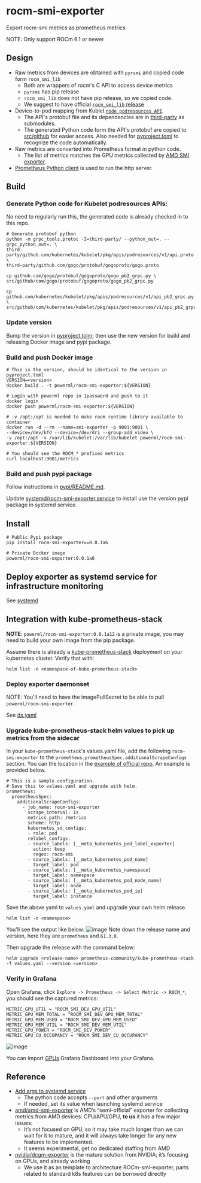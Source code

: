 # rocm-smi-exporter

Export rocm-smi metrics as prometheus metrics

NOTE: Only support ROCm 6.1 or newer

## Design

* Raw metrics from devices are obtained with `pyrsmi` and copied code form `rocm_smi_lib`
  * Both are wrappers of rocm's C API to access device metrics
  * `pyrsmi` has pip release
  * `rocm_smi_lib` does not have pip release, so we copied code.
  * We suggest to have official [`rocm_smi_lib` release](https://github.com/ROCm/rocm_smi_lib/issues/192)
* Device-to-pod mapping from Kublet [`node podresources API`](
  https://kubernetes.io/blog/2023/08/23/kubelet-podresources-api-ga/).
  * The API's protobuf file and its dependencies are in [third-party](third-party) as submodules.
  * The generated Python code form the API's protobuf are copied to [src/github](src/github)
    for easier access. Also needed for [pyproject.toml](pyproject.toml) to recognize
    the code automatically.
* Raw metrics are converted into Prometheus format in python code.
  * The list of metrics matches the GPU metrics collected by [AMD SMI exporter](
    https://github.com/amd/amd_smi_exporter?tab=readme-ov-file#gpu-metrics).
* [Prometheus Python client](https://github.com/prometheus/client_python) is used to run the http server.

## Build

### Generate Python code for Kubelet podresources APIs:

No need to regularly run this, the generated code is already checked in to this repo.

```
# Generate protobuf python
python -m grpc_tools.protoc -I=third-party/ --python_out=. --grpc_python_out=. \
third-party/github.com/kubernetes/kubelet/pkg/apis/podresources/v1/api.proto \
third-party/github.com/gogo/protobuf/gogoproto/gogo.proto

cp github.com/gogo/protobuf/gogoproto/gogo_pb2_grpc.py \
src/github/com/gogo/protobuf/gogoproto/gogo_pb2_grpc.py

cp github.com/kubernetes/kubelet/pkg/apis/podresources/v1/api_pb2_grpc.py \
src/github/com/kubernetes/kubelet/pkg/apis/podresources/v1/api_pb2_grpc.py
```

### Update version

Bump the version in [pyproject.tolm](pyproject.toml); then use the new version
for build and releasing Docker image and pypi package.

### Build and push Docker image

```
# This is the version, should be identical to the version in pyproject.toml
VERSION=<version>
docker build . -t powerml/rocm-smi-exporter:${VERSION}

# Login with powerml repo in 1password and push to it
docker login
docker push powerml/rocm-smi-exporter:${VERSION}

# -v /opt:/opt is needed to make rocm runtime library available to container
docker run -d --rm --name=smi-exporter -p 9001:9001 \
--device=/dev/kfd --device=/dev/dri --group-add video \
-v /opt:/opt -v /var/lib/kubelet:/var/lib/kubelet powerml/rocm-smi-exporter:${VERSION}

# You should see the ROCM_* prefixed metrics
curl localhost:9001/metrics
```

### Build and push pypi package

Follow instructions in [pypi/README.md](pypi/README.md).

Update [systemd/rocm-smi-exporter.service](systemd/rocm-smi-exporter.service) to install
use the version pypi package in systemd service.

## Install

```
# Public Pypi package
pip install rocm-smi-exporter==0.0.1a6

# Private Docker image
powerml/rocm-smi-exporter:0.0.1a6
```

## Deploy exporter as systemd service for infrastructure monitoring

See [systemd](systemd)

## Integration with kube-prometheus-stack

**NOTE**: `powerml/rocm-smi-exporter:0.0.1a12` is a private image, you may need to build your own image from the pip package.

Assume there is already a
[kube-prometheus-stack](https://github.com/prometheus-community/helm-charts/tree/main/charts/kube-prometheus-stack)
deployment on your kubernetes cluster. Verify that with:

```
helm list -n <namespace-of-kube-prometheus-stack>
```

### Deploy exporter daemonset

NOTE: You'll need to have the imagePullSecret to be able to pull `powerml/rocm-smi-exporter`.

See [ds.yaml](k8s/ds.yaml)

### Upgrade kube-prometheus-stack helm values to pick up metrics from the sidecar

In your `kube-prometheus-stack`'s values.yaml file, add the following `rocm-smi-exporter` to the
`prometheus.prometheusSpec.additionalScrapeConfigs` section. You can the location in the [example of official repo](
https://github.com/prometheus-community/helm-charts/blob/847789a719d91dd13d30a6e9eaa530af897e3276/charts/kube-prometheus-stack/values.yaml#L3843).
An example is provided below.
```
# This is a sample configuration.
# Save this to values.yaml and upgrade with helm.
prometheus:
  prometheusSpec:
    additionalScrapeConfigs:
      - job_name: rocm-smi-exporter
        scrape_interval: 1s
        metrics_path: /metrics
        scheme: http
        kubernetes_sd_configs:
        - role: pod
        relabel_configs:
        - source_labels: [__meta_kubernetes_pod_label_exporter]
          action: keep
          regex: rocm-smi
        - source_labels: [__meta_kubernetes_pod_name]
          target_label: pod
        - source_labels: [__meta_kubernetes_namespace]
          target_label: namespace
        - source_labels: [__meta_kubernetes_pod_node_name]
          target_label: node
        - source_labels: [__meta_kubernetes_pod_ip]
          target_label: instance
```

Save the above yaml to `values.yaml` and upgrade your own helm release.
```
helm list -n <namespace>
```
You'll see the output like below:
![image](https://github.com/user-attachments/assets/a71fce1a-d4cc-4568-8839-be68fa08ee60)
Note down the release name and version, here they are `prometheus` and `61.3.0`.

Then upgrade the release with the command below:
```
helm upgrade <release-name> prometheus-community/kube-prometheus-stack -f values.yaml --version <version>
```

### Verify in Grafana

Open Grafana, click `Explore -> Prometheus -> Select Metric -> ROCM_*`, you should see the captured metrics:
```
METRIC_GPU_UTIL = "ROCM_SMI_DEV_GPU_UTIL"
METRIC_GPU_MEM_TOTAL = "ROCM_SMI_DEV_GPU_MEM_TOTAL"
METRIC_GPU_MEM_USED = "ROCM_SMI_DEV_GPU_MEM_USED"
METRIC_GPU_MEM_UTIL = "ROCM_SMI_DEV_MEM_UTIL"
METRIC_GPU_POWER = "ROCM_SMI_DEV_POWER"
METRIC_GPU_CU_OCCUPANCY = "ROCM_SMI_DEV_CU_OCCUPANCY"
```

![image](https://github.com/user-attachments/assets/9d01a4c0-9da1-4f67-ae06-224f768eddfd)

You can import [GPUs](GPUs_Grafana.json) Grafana Dashboard into your Grafana.

## Reference

* [Add args to systemd service](https://superuser.com/a/728962)
  * The python code accepts `--port` and other arguments
  * If needed, set its value when launching systemd service
* [amd/amd-smi-exporter](https://github.com/amd/amd_smi_exporter) is AMD’s “semi-official” exporter for collecting
  metrics from AMD devices: CPU/APU/GPU, **to us** it has a few major issues:
  * It’s not focused on GPU, so it may take much longer than we can wait for it to mature, and it will always
    take longer for any new features to be implemented.
  * It seems experimental, get no dedicated staffing from AMD
* [nvidia/dcgm-exporter](https://github.com/NVIDIA/dcgm-exporter) is the mature solution from NVIDIA;
  it’s focusing on GPUs, and already working
  * We use it as an template to architecture ROCm-smi-exporter, parts related to standard k8s features can be borrowed directly

